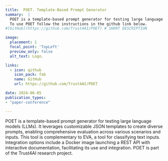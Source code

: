 ```yaml
---
title:  POET. Template-Based Prompt Generator
summary:  |
  POET is a template-based prompt generator for testing large language models (LLMs). It leverages customizable JSON templates to create diverse prompts, enabling comprehensive evaluation across various scenarios and inputs. This tool is complementary to EVA. <br>
  To use POET follow the instructions in the github link below. 
#[GitHub](https://github.com/Trust4AI/POET) # SHORT DESCRIPTION 

image: 
  placement: 1
  focal_point: 'TopLeft'
  preview_only: false
  alt_text: Logo.

links:
  - icon: github 
    icon_pack: fab
    name: GitHub
    url: https://github.com/Trust4AI/POET

date: 2024-06-05      
publication_types: 
- "paper-conference"

---
```


POET is a template-based prompt generator for testing large language models (LLMs). It leverages customizable JSON templates to create diverse prompts, enabling comprehensive evaluation across various scenarios and inputs. This tool is complementary to EVA, a tool for classifying text inputs. Integration options include a Docker image launching a REST API with interactive documentation, facilitating its use and integration. POET is part of the Trust4AI research project.

